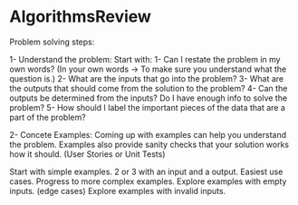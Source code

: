 # AlgorithmsReview

Problem solving steps:

1- Understand the problem: Start with: 1- Can I restate the problem in my own words? (In your own words -> To make sure you understand what the question is.) 2- What are the inputs that go into the problem? 3- What are the outputs that should come from the solution to the problem? 4- Can the outputs be determined from the inputs? Do I have enough info to solve the problem? 5- How should I label the important pieces of the data that are a part of the problem?

2- Concete Examples: Coming up with examples can help you understand the problem. Examples also provide sanity checks that your solution works how it should. (User Stories or Unit Tests)

Start with simple examples. 2 or 3 with an input and a output. Easiest use cases.
Progress to more complex examples.
Explore examples with empty inputs. (edge cases)
Explore examples with invalid inputs.
